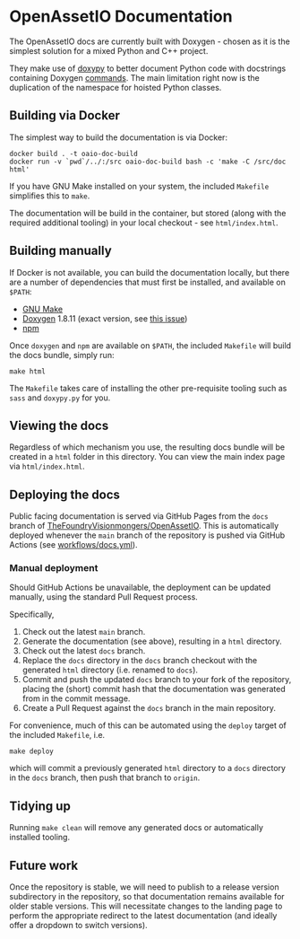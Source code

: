 # OpenAssetIO Documentation

The OpenAssetIO docs are currently built with Doxygen - chosen as it is
the simplest solution for a mixed Python and C++ project.

They make use of [doxypy](https://github.com/0xCAFEBABE/doxypy) to
better document Python code with docstrings containing Doxygen
[commands](https://www.doxygen.nl/manual/commands.html). The main
limitation right now is the duplication of the namespace for hoisted
Python classes.

## Building via Docker

The simplest way to build the documentation is via Docker:

```
docker build . -t oaio-doc-build
docker run -v `pwd`/../:/src oaio-doc-build bash -c 'make -C /src/doc html'
```

If you have GNU Make installed on your system, the included `Makefile`
simplifies this to `make`.

The documentation will be build in the container, but stored (along with
the required additional tooling) in your local checkout - see
`html/index.html`.

## Building manually

If Docker is not available, you can build the documentation locally, but
there are a number of dependencies that must first be installed, and
available on `$PATH`:

- [GNU Make](https://www.gnu.org/software/make/)
- [Doxygen](https://www.doxygen.nl) 1.8.11 (exact version, see [this
  issue](https://github.com/doxygen/doxygen/issues/7096))
- [npm](https://nodejs.org/en/)

Once `doxygen` and `npm` are available on `$PATH`, the included
`Makefile` will build the docs bundle, simply run:

```
make html
```

The `Makefile` takes care of installing the other pre-requisite tooling
such as `sass` and `doxypy.py` for you.

## Viewing the docs

Regardless of which mechanism you use, the resulting docs bundle will be
created in a `html` folder in this directory.  You can view the main
index page via `html/index.html`.

## Deploying the docs

Public facing documentation is served via GitHub Pages from the `docs`
branch of [TheFoundryVisionmongers/OpenAssetIO](https://github.com/TheFoundryVisionmongers/OpenAssetIO).
This is automatically deployed whenever the `main` branch of the repository
is pushed via GitHub Actions (see [workflows/docs.yml](../.github/workflows/docs.yml)).

### Manual deployment

Should GitHub Actions be unavailable, the deployment can be updated
manually, using the standard Pull Request process.

Specifically,
1. Check out the latest `main` branch.
2. Generate the documentation (see above), resulting in a `html`
   directory.
3. Check out the latest `docs` branch.
4. Replace the `docs` directory in the `docs` branch checkout with
   the generated `html` directory (i.e. renamed to `docs`).
5. Commit and push the updated `docs` branch to your fork of the
   repository, placing the (short) commit hash that the documentation
   was generated from in the commit message.
6. Create a Pull Request against the `docs` branch in the main
   repository.

For convenience, much of this can be automated using the `deploy`
target of the included `Makefile`, i.e.
```shell
make deploy
```
which will commit a previously generated `html` directory to a `docs`
directory in the `docs` branch, then push that branch to `origin`.

## Tidying up

Running `make clean` will remove any generated docs or automatically
installed tooling.

## Future work

Once the repository is stable, we will need to publish to a release
version subdirectory in the repository, so that documentation remains
available for older stable versions. This will necessitate changes to
the landing page to perform the appropriate redirect to the latest
documentation (and ideally offer a dropdown to switch versions).
